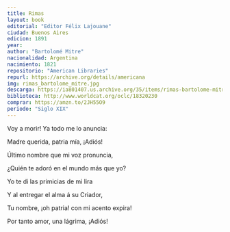 ```yaml
---
title: Rimas
layout: book
editorial: "Editor Félix Lajouane"
ciudad: Buenos Aires
edicion: 1891
year: 
author: "Bartolomé Mitre"
nacionalidad: Argentina
nacimiento: 1821
repositorio: "American Libraries"
repurl: https://archive.org/details/americana
img: rimas_bartolome_mitre.jpg
descarga: https://ia801407.us.archive.org/35/items/rimas-bartolome-mitre/Rimas%20-%20Bartolom%C3%A9%20Mitre.pdfhttps://ia801407.us.archive.org/35/items/rimas-bartolome-mitre/Rimas%20-%20Bartolom%C3%A9%20Mitre.pdf
biblioteca: http://www.worldcat.org/oclc/18320230
comprar: https://amzn.to/2JH55O9
periodo: "Siglo XIX"
---
```

 

Voy a morir! Ya todo me lo anuncia:
 
Madre querida, patria mía, ¡Adiós!
 
Último nombre que mi voz pronuncia,
 
¿Quién te adoró en el mundo más que yo?
 
Yo te di las primicias de mi lira
 
Y al entregar el alma á su Criador,
 
Tu nombre, ¡oh patria! con mi acento expira!
 
Por tanto amor, una lágrima, ¡Adiós!

